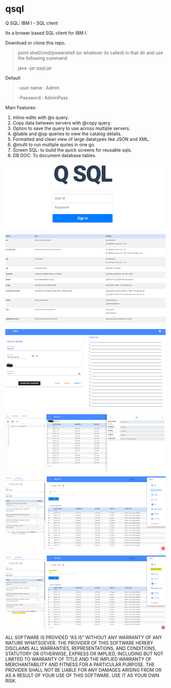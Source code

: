 # qsql
Q SQL: IBM I - SQL client

Its a brower based SQL client for IBM I. 

Download or clone this repo.
> point shell/cmd/powershell (or whatever its called) in that dir and use the following command

> java -jar qsql.jar

Default 
> -user name : Admin

> -Password  : AdminPass
  

Main Features:

1. Inline-edits with @s query.
2. Copy data between servers with @copy query.
3. Option to save the query to use across multiple servers.
4. @table and @sp queries to view the catalog details.
5. Formatted and clean view of large datatypes like JSON and XML.
6. @multi to run multiple quries in one go.
7. Screen SQL: to build the quick screens for reusable sqls.
8. DB DOC: To document database tables.

  
![Image of QSQL](https://github.com/onlysumitg/qsql/blob/master/images/1.png)

>

![Image of QSQL](https://github.com/onlysumitg/qsql/blob/master/images/6.png)
>

![Image of QSQL](https://github.com/onlysumitg/qsql/blob/master/images/2.png)

>


![Image of QSQL](https://github.com/onlysumitg/qsql/blob/master/images/3.png)


>


![Image of QSQL](https://github.com/onlysumitg/qsql/blob/master/images/4.png)


>


![Image of QSQL](https://github.com/onlysumitg/qsql/blob/master/images/5.png)

>

ALL SOFTWARE IS PROVIDED “AS IS” WITHOUT ANY WARRANTY OF ANY NATURE WHATSOEVER. THE PROVIDER OF THIS SOFTWARE HEREBY DISCLAIMS ALL WARRANTIES, REPRESENTATIONS, AND CONDITIONS, STATUTORY OR OTHERWISE, EXPRESS OR IMPLIED, INCLUDING BUT NOT LIMITED TO WARRANTY OF TITLE AND THE IMPLIED WARRANTY OF MERCHANTABILITY AND FITNESS FOR A PARTICULAR PURPOSE. THE PROVIDER SHALL NOT BE LIABLE FOR ANY DAMAGES ARISING FROM OR AS A RESULT OF YOUR USE
OF THIS SOFTWARE. USE IT AS YOUR OWN RISK.
